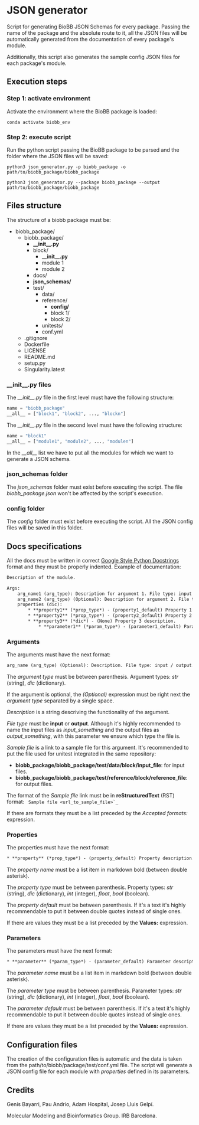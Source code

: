 # JSON generator

Script for generating BioBB JSON Schemas for every package. Passing the name of the package and the absolute route to it, all the JSON files will be automatically generated from the documentation of every package's module.

Additionally, this script also generates the sample config JSON files for each package's module.

## Execution steps

### Step 1: activate environment

Activate the environment where the BioBB package is loaded:

```Shell
conda activate biobb_env
```

### Step 2: execute script

Run the python script passing the BioBB package to be parsed and the folder where the JSON files will be saved:

```Shell
python3 json_generator.py -p biobb_package -o path/to/biobb_package/biobb_package
```

```Shell
python3 json_generator.py --package biobb_package --output path/to/biobb_package/biobb_package
```

## Files structure

The structure of a biobb package must be:

* biobb_package/
	* biobb_package/
		* **\_\_init\_\_.py**
		* block/
			* **\_\_init\_\_.py**
			* module 1
			* module 2
		* docs/
		* **json_schemas/**
		* test/
			* data/
			* reference/
				* **config/**
				* block 1/
				* block 2/
			* unitests/
			* conf.yml
	* .gitignore
	* Dockerfile
	* LICENSE
	* README.md
	* setup.py
	* Singularity.latest

### \_\_init\_\_.py files

The *\_\_init\_\_.py* file in the first level must have the following structure:

```Python
name = "biobb_package"
__all__ = ["block1", "block2", ..., "blockn"]
```

The *\_\_init\_\_.py* file in the second level must have the following structure:

```Python
name = "block1"
__all__ = ["module1", "module2", ..., "modulen"]
```

In the *\_\_all\_\_* list we have to put all the modules for which we want to generate a JSON schema.

### json_schemas folder

The *json_schemas* folder must exist before executing the script. The file *biobb_package.json* won't be affected by the script's execution.

### config folder

The *config* folder must exist before executing the script. All the JSON config files will be saved in this folder.

## Docs specifications

All the docs must be written in correct [Google Style Python Docstrings](https://sphinxcontrib-napoleon.readthedocs.io/en/latest/example_google.html) format and they must be properly indented. Example of documentation:

```rst
Description of the module.

Args:
    arg_name1 (arg_type): Description for argument 1. File type: input / output. `Sample file <url_to_sample_file1>`_. Accepted formats: format1, format2, format3. 
    arg_name2 (arg_type) (Optional): Description for argument 2. File type: input / output. `Sample file <url_to_sample_file2>`_. Accepted formats: format1, format2.
    properties (dic):
        * **property1** (*prop_type*) - (property1_default) Property 1 description.
        * **property2** (*prop_type*) - (property2_default) Property 2 description. Values: value1, value2, value3.
        * **property3** (*dic*) - (None) Property 3 description.
            * **parameter1** (*param_type*) - (parameter1_default) Parameter 1 description. Values: value1, value2, value3.
```

### Arguments

The arguments must have the next format:

```rst
arg_name (arg_type) (Optional): Description. File type: input / output. `Sample file <url_to_sample_file1>`_. Accepted formats: format1, format2, format3.
```

The *argument type* must be between parenthesis. Argument types: *str* (string), *dic* (dictionary).

If the argument is optional, the *(Optional)* expression must be right next the *argument type* separated by a single space.

*Description* is a string descriving the functionality of the argument.

*File type* must be **input** or **output**. Although it's highly recommended to name the input files as *input_something* and the output files as *output_something*, with this parameter we ensure which type the file is.

*Sample file* is a link to a sample file for this argument. It's recommended to put the file used for unitest integrated in the same repository:

* **biobb_package/biobb_package/test/data/block/input_file**: for input files.
* **biobb_package/biobb_package/test/reference/block/reference_file**: for output files.

The format of the *Sample file* link must be in **reStructuredText** (RST) format: `` Sample file <url_to_sample_file>`_``

If there are formats they must be a list preceded by the *Accepted formats:* expression.

### Properties

The properties must have the next format:

```rst
* **property** (*prop_type*) - (property_default) Property description. Values: value1, value2, value3.
```

The *property name* must be a list item in markdown bold (between double asterisk).

The *property type* must be between parenthesis. Property types: *str* (string), *dic* (dictionary), *int* (integer), *float*, *bool* (boolean).

The *property default* must be between parenthesis. If it's a text it's highly recommendable to put it between double quotes instead of single ones.

If there are values they must be a list preceded by the **Values:** expression.

### Parameters

The parameters must have the next format:

```rst
* **parameter** (*param_type*) - (parameter_default) Parameter description. Values: value1, value2, value3.
```

The *parameter name* must be a list item in markdown bold (between double asterisk).

The *parameter type* must be between parenthesis. Parameter types: *str* (string), *dic* (dictionary), *int* (integer), *float*, *bool* (boolean).

The *parameter default* must be between parenthesis. If it's a text it's highly recommendable to put it between double quotes instead of single ones.

If there are values they must be a list preceded by the **Values:** expression.

## Configuration files

The creation of the configuration files is automatic and the data is taken from the path/to/biobb/package/test/conf.yml file. The script will generate a JSON config file for each module with *properties* defined in its parameters.

## Credits

Genís Bayarri, Pau Andrio, Adam Hospital, Josep Lluis Gelpí.

Molecular Modeling and Bioinformatics Group. IRB Barcelona.